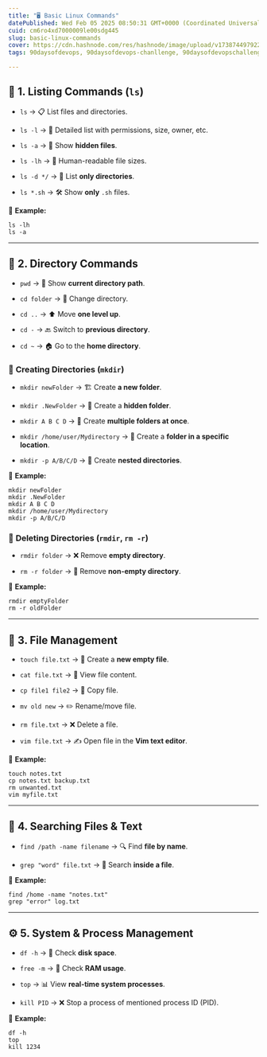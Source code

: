 ```yaml
---
title: "🖥️ Basic Linux Commands"
datePublished: Wed Feb 05 2025 08:50:31 GMT+0000 (Coordinated Universal Time)
cuid: cm6ro4xd7000009le00sdg445
slug: basic-linux-commands
cover: https://cdn.hashnode.com/res/hashnode/image/upload/v1738744979226/4a5601ea-fbe8-44b9-92e3-d72061fddc9c.png
tags: 90daysofdevops, 90daysofdevops-chanllenge, 90daysofdevopschallenge

---
```


## 📂 **1\. Listing Commands (**`ls`)

* `ls` → 📋 List files and directories.
    
* `ls -l` → 📜 Detailed list with permissions, size, owner, etc.
    
* `ls -a` → 👀 Show **hidden files**.
    
* `ls -lh` → 📏 Human-readable file sizes.
    
* `ls -d */` → 📁 List **only directories**.
    
* `ls *.sh` → 🛠️ Show **only** `.sh` files.
    

🔹 **Example:**

```
ls -lh
ls -a
```

---

## 📁 **2\. Directory Commands**

* `pwd` → 📌 Show **current directory path**.
    
* `cd folder` → 🔄 Change directory.
    
* `cd ..` → ⬆️ Move **one level up**.
    
* `cd -` → 🔙 Switch to **previous directory**.
    
* `cd ~` → 🏠 Go to the **home directory**.
    

### 📂 **Creating Directories (**`mkdir`)

* `mkdir newFolder` → 🏗️ Create **a new folder**.
    
* `mkdir .NewFolder` → 👀 Create a **hidden folder**.
    
* `mkdir A B C D` → 📂 Create **multiple folders at once**.
    
* `mkdir /home/user/Mydirectory` → 📍 Create a **folder in a specific location**.
    
* `mkdir -p A/B/C/D` → 🔀 Create **nested directories**.
    

🔹 **Example:**

```
mkdir newFolder
mkdir .NewFolder
mkdir A B C D
mkdir /home/user/Mydirectory
mkdir -p A/B/C/D
```

### 📂 **Deleting Directories (**`rmdir`, `rm -r`)

* `rmdir folder` → ❌ Remove **empty directory**.
    
* `rm -r folder` → 🚨 Remove **non-empty directory**.
    

🔹 **Example:**

```
rmdir emptyFolder
rm -r oldFolder
```

---

## 📄 **3\. File Management**

* `touch file.txt` → 📄 Create a **new empty file**.
    
* `cat file.txt` → 📖 View file content.
    
* `cp file1 file2` → 📑 Copy file.
    
* `mv old new` → ✏️ Rename/move file.
    
* `rm file.txt` → ❌ Delete a file.
    
* `vim file.txt` → ✍️ Open file in the **Vim text editor**.
    

🔹 **Example:**

```
touch notes.txt
cp notes.txt backup.txt
rm unwanted.txt
vim myfile.txt
```

---

## 🔎 **4\. Searching Files & Text**

* `find /path -name filename` → 🔍 Find **file by name**.
    
* `grep "word" file.txt` → 🔎 Search **inside a file**.
    

🔹 **Example:**

```
find /home -name "notes.txt"
grep "error" log.txt
```

---

## ⚙️ **5\. System & Process Management**

* `df -h` → 💾 Check **disk space**.
    
* `free -m` → 🔋 Check **RAM usage**.
    
* `top` → 📊 View **real-time system processes**.
    
* `kill PID` → ❌ Stop a process of mentioned process ID (PID).
    

🔹 **Example:**

```plaintext
df -h
top
kill 1234
```